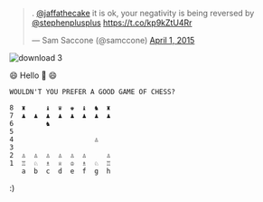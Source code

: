 <blockquote class="twitter-tweet" data-partner="tweetdeck"><p>. <a href="https://twitter.com/jaffathecake">@jaffathecake</a> it is ok, your negativity is being reversed by <a href="https://twitter.com/stephenplusplus">@stephenplusplus</a> &#10;&#10;<a href="https://t.co/kp9kZtU4Rr">https://t.co/kp9kZtU4Rr</a></p>&mdash; Sam Saccone (@samccone) <a href="https://twitter.com/samccone/status/583295853823160320">April 1, 2015</a></blockquote>
<script async src="//platform.twitter.com/widgets.js" charset="utf-8"></script>

![download 3](https://cloud.githubusercontent.com/assets/883126/6951690/1cb89078-d88b-11e4-9647-564397c468bb.png)

:smile: Hello :clap: :smile:

```
WOULDN'T YOU PREFER A GOOD GAME OF CHESS?

8  ♜     ♝  ♛  ♚  ♝  ♞  ♜
7  ♟  ♟  ♟  ♟  ♟  ♟  ♟  ♟
6        ♞                
5                        
4                    ♙   
3                        
2  ♙  ♙  ♙  ♙  ♙  ♙     ♙
1  ♖  ♘  ♗  ♕  ♔  ♗  ♘  ♖
   a  b  c  d  e  f  g  h
```
:)
